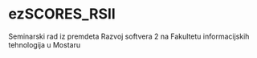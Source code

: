 # ezSCORES_RSII
Seminarski rad iz premdeta Razvoj softvera 2 na Fakultetu informacijskih tehnologija u Mostaru
